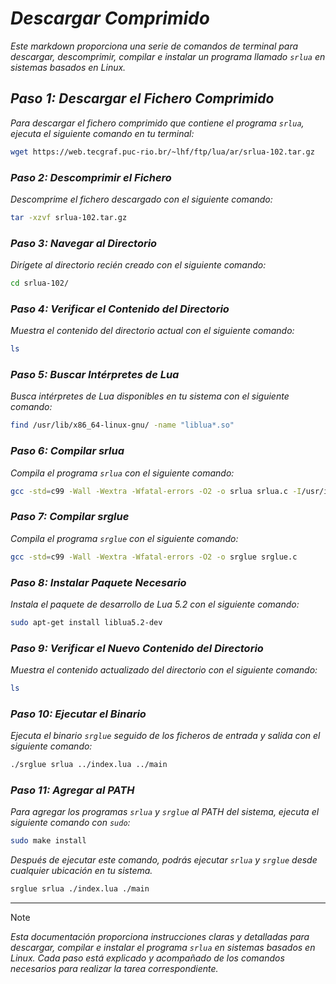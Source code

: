 <!-- Autor: Daniel Benjamin Perez Morales -->
<!-- GitHub: https://github.com/D4nitrix13 -->
<!-- GitLab: https://gitlab.com/D4nitrix13 -->
<!-- Correo electrónico: danielperezdev@proton.me -->

# ***Descargar Comprimido***

*Este markdown proporciona una serie de comandos de terminal para descargar, descomprimir, compilar e instalar un programa llamado `srlua` en sistemas basados en Linux.*

## ***Paso 1: Descargar el Fichero Comprimido***

*Para descargar el fichero comprimido que contiene el programa `srlua`, ejecuta el siguiente comando en tu terminal:*

```bash
wget https://web.tecgraf.puc-rio.br/~lhf/ftp/lua/ar/srlua-102.tar.gz
```

### ***Paso 2: Descomprimir el Fichero***

*Descomprime el fichero descargado con el siguiente comando:*

```bash
tar -xzvf srlua-102.tar.gz
```

### ***Paso 3: Navegar al Directorio***

*Dirígete al directorio recién creado con el siguiente comando:*

```bash
cd srlua-102/
```

### ***Paso 4: Verificar el Contenido del Directorio***

*Muestra el contenido del directorio actual con el siguiente comando:*

```bash
ls
```

### ***Paso 5: Buscar Intérpretes de Lua***

*Busca intérpretes de Lua disponibles en tu sistema con el siguiente comando:*

```bash
find /usr/lib/x86_64-linux-gnu/ -name "liblua*.so"
```

### ***Paso 6: Compilar srlua***

*Compila el programa `srlua` con el siguiente comando:*

```bash
gcc -std=c99 -Wall -Wextra -Wfatal-errors -O2 -o srlua srlua.c -I/usr/include/lua5.2 -L/usr/lib/x86_64-linux-gnu/ -llua5.2 -lm -ldl -Wl,-E
```

### ***Paso 7: Compilar srglue***

*Compila el programa `srglue` con el siguiente comando:*

```bash
gcc -std=c99 -Wall -Wextra -Wfatal-errors -O2 -o srglue srglue.c
```

### ***Paso 8: Instalar Paquete Necesario***

*Instala el paquete de desarrollo de Lua 5.2 con el siguiente comando:*

```bash
sudo apt-get install liblua5.2-dev
```

### ***Paso 9: Verificar el Nuevo Contenido del Directorio***

*Muestra el contenido actualizado del directorio con el siguiente comando:*

```bash
ls
```

### ***Paso 10: Ejecutar el Binario***

*Ejecuta el binario `srglue` seguido de los ficheros de entrada y salida con el siguiente comando:*

```bash
./srglue srlua ../index.lua ../main
```

### ***Paso 11: Agregar al PATH***

*Para agregar los programas `srlua` y `srglue` al PATH del sistema, ejecuta el siguiente comando con `sudo`:*

```bash
sudo make install
```

*Después de ejecutar este comando, podrás ejecutar `srlua` y `srglue` desde cualquier ubicación en tu sistema.*

```bash
srglue srlua ./index.lua ./main
```

---

> [!NOTE]
> *Esta documentación proporciona instrucciones claras y detalladas para descargar, compilar e instalar el programa `srlua` en sistemas basados en Linux. Cada paso está explicado y acompañado de los comandos necesarios para realizar la tarea correspondiente.*
